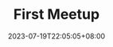 ---
title: "First Meetup"
date: 2023-07-19T22:05:05+08:00
end: 2023-07-21T23:05:05+08:00
output: ["JSON", "HTML"]
type: event
allday: true
description: |-
  fezrfrez
  grgerg  g
  reger
  gergerg
---